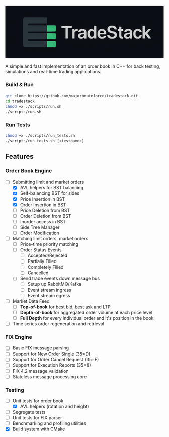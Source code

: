 <p align="center">
  <img src="docs/assets/banner-dark.png" alt="Banner" width="850">
</p>

A simple and fast implementation of an order book in C++ for
back testing, simulations and real-time trading applications.

### Build & Run

```bash
git clone https://github.com/majorbruteforce/tradestack.git
cd tradestack
chmod +x ./scripts/run.sh
./scripts/run.sh
```

### Run Tests

```bash
chmod +x ./scripts/run_tests.sh
./scripts/run_tests.sh [<testname>]
```

## Features

### Order Book Engine

- [ ] Submitting limit and market orders
  - [x] AVL helpers for BST balancing
  - [x] Self-balancing BST for sides
  - [x] Price Insertion in BST
  - [x] Order Insertion in BST
  - [ ] Price Deletion from BST
  - [ ] Order Deletion from BST
  - [ ] Inorder access in BST
  - [ ] Side Tree Manager
  - [ ] Order Modification
- [ ] Matching limit orders, market orders
  - [ ] Price-time priority matching
  - [ ] Order Status Events
    - [ ] Accepted/Rejected
    - [ ] Partially Filled
    - [ ] Completely Filled
    - [ ] Cancelled
  - [ ] Send trade events down message bus
    - [ ] Setup up RabbitMQ/Kafka
    - [ ] Event stream ingress
    - [ ] Event stream egress
- [ ] Market Data Feed
  - [ ] **Top-of-book** for best bid, best ask and LTP
  - [ ] **Depth-of-book** for aggregated order volume at each price level
  - [ ] **Full Depth** for every individual order and it's position in the book
- [ ] Time series order regeneration and retrieval

### FIX Engine

- [ ] Basic FIX message parsing
- [ ] Support for New Order Single (35=D)
- [ ] Support for Order Cancel Request (35=F)
- [ ] Support for Execution Reports (35=8)
- [ ] FIX 4.2 message validation
- [ ] Stateless message processing core

### Testing

- [ ] Unit tests for order book
  - [x] AVL helpers (rotation and height)
- [ ] Segregate tests
- [ ] Unit tests for FIX parser
- [ ] Benchmarking and profiling utilities
- [x] Build system with CMake
